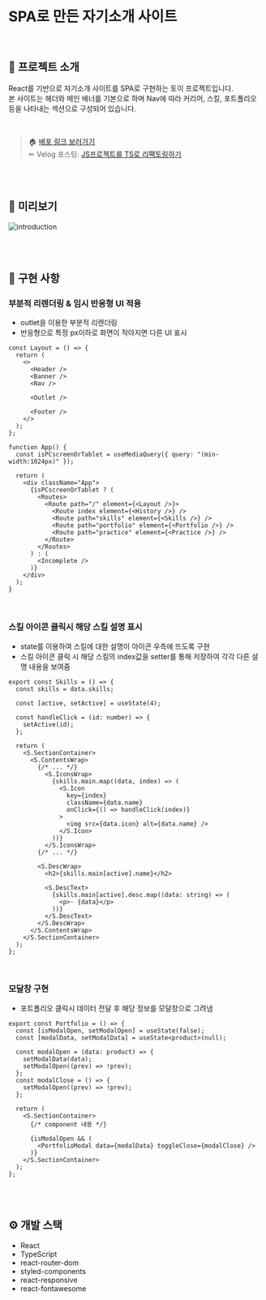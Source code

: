 # SPA로 만든 자기소개 사이트

<br/>

## 📝 프로젝트 소개

React를 기반으로 자기소개 사이트를 SPA로 구현하는 토이 프로젝트입니다.  
본 사이트는 헤더와 메인 배너를 기본으로 하며 Nav에 따라 커리어, 스킬, 포트폴리오 등을 나타내는 섹션으로 구성되어 있습니다.

<br/>

> 🏠 [배포 링크 보러가기](https://jeong-jj.github.io/introduction-react/)  
> ✏ Velog 포스팅: [JS프로젝트를 TS로 리팩토링하기](https://velog.io/@rgfdds98/JS-%ED%94%84%EB%A1%9C%EC%A0%9D%ED%8A%B8-TS-%EC%A0%81%EC%9A%A9%ED%95%98%EA%B8%B0)

<br/>
<br/>

## 👀 미리보기

![introduction](https://user-images.githubusercontent.com/96231175/230417420-0f8004e2-4a63-4c9f-a19c-931febf2b18c.gif)

<br/>
<br/>

## 📁 구현 사항

### 부분적 리렌더링 & 임시 반응형 UI 적용

- outlet을 이용한 부분적 리렌더링
- 반응형으로 특정 px이하로 화면이 작아지면 다른 UI 표시

```tsx
const Layout = () => {
  return (
    <>
      <Header />
      <Banner />
      <Nav />

      <Outlet />

      <Footer />
    </>
  );
};

function App() {
  const isPCscreenOrTablet = useMediaQuery({ query: "(min-width:1024px)" });

  return (
    <div className="App">
      {isPCscreenOrTablet ? (
        <Routes>
          <Route path="/" element={<Layout />}>
            <Route index element={<History />} />
            <Route path="skills" element={<Skills />} />
            <Route path="portfolio" element={<Portfolio />} />
            <Route path="practice" element={<Practice />} />
          </Route>
        </Routes>
      ) : (
        <Incomplete />
      )}
    </div>
  );
}
```

<br/>

### 스킬 아이콘 클릭시 해당 스킬 설명 표시

- state를 이용하여 스킬에 대한 설명이 아이콘 우측에 뜨도록 구현
- 스킬 아이콘 클릭 시 해당 스킬의 index값을 setter를 통해 저장하여 각각 다른 설명 내용을 보여줌

```tsx
export const Skills = () => {
  const skills = data.skills;

  const [active, setActive] = useState(4);

  const handleClick = (id: number) => {
    setActive(id);
  };

  return (
    <S.SectionContainer>
      <S.ContentsWrap>
        {/* ... */}
          <S.IconsWrap>
            {skills.main.map((data, index) => (
              <S.Icon
                key={index}
                className={data.name}
                onClick={() => handleClick(index)}
              >
                <img src={data.icon} alt={data.name} />
              </S.Icon>
            ))}
          </S.IconsWrap>
        {/* ... */}

        <S.DescWrap>
          <h2>{skills.main[active].name}</h2>

          <S.DescText>
            {skills.main[active].desc.map((data: string) => (
              <p>· {data}</p>
            ))}
          </S.DescText>
        </S.DescWrap>
      </S.ContentsWrap>
    </S.SectionContainer>
  );
};
```

<br/>

### 모달창 구현

- 포트폴리오 클릭시 데이터 전달 후 해당 정보를 모달창으로 그려냄

```tsx
export const Portfolio = () => {
  const [isModalOpen, setModalOpen] = useState(false);
  const [modalData, setModalData] = useState<product>(null);

  const modalOpen = (data: product) => {
    setModalData(data);
    setModalOpen((prev) => !prev);
  };
  const modalClose = () => {
    setModalOpen((prev) => !prev);
  };

  return (
    <S.SectionContainer>
      {/* component 내용 */}

      {isModalOpen && (
        <PortfolioModal data={modalData} toggleClose={modalClose} />
      )}
    </S.SectionContainer>
  );
};
```

<br/>
<br/>

## ⚙ 개발 스택

- React
- TypeScript
- react-router-dom
- styled-components
- react-responsive
- react-fontawesome
